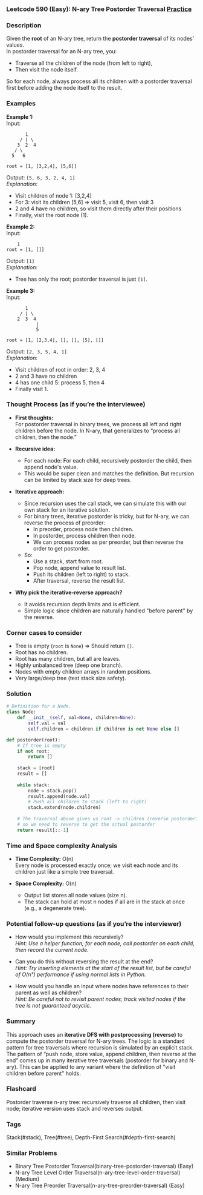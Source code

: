 ### Leetcode 590 (Easy): N-ary Tree Postorder Traversal [Practice](https://leetcode.com/problems/n-ary-tree-postorder-traversal)

### Description  
Given the **root** of an N-ary tree, return the **postorder traversal** of its nodes' values.  
In postorder traversal for an N-ary tree, you:
- Traverse all the children of the node (from left to right),
- Then visit the node itself.

So for each node, always process all its children with a postorder traversal first before adding the node itself to the result.


### Examples  

**Example 1:**  
Input:  
```
       1
     / | \
    3  2  4
   / \
  5   6

root = [1, [3,2,4], [5,6]]
```
Output: `[5, 6, 3, 2, 4, 1]`  
*Explanation:*
- Visit children of node 1: [3,2,4]
- For 3: visit its children [5,6] ⇒ visit 5, visit 6, then visit 3
- 2 and 4 have no children, so visit them directly after their positions
- Finally, visit the root node (1).


**Example 2:**  
Input:  
```
    1
root = [1, []]
```
Output: `[1]`  
*Explanation:*  
- Tree has only the root; postorder traversal is just `[1]`.


**Example 3:**  
Input:  
```
       1
     / | \
    2  3  4
           |
           5

root = [1, [2,3,4], [], [], [5], []]
```
Output: `[2, 3, 5, 4, 1]`  
*Explanation:*  
- Visit children of root in order: 2, 3, 4  
- 2 and 3 have no children  
- 4 has one child 5: process 5, then 4  
- Finally visit 1.


### Thought Process (as if you’re the interviewee)  
- **First thoughts:**  
  For postorder traversal in binary trees, we process all left and right children before the node. In N-ary, that generalizes to “process all children, then the node.”
- **Recursive idea:**  
  - For each node: For each child, recursively postorder the child, then append node's value.
  - This would be super clean and matches the definition. But recursion can be limited by stack size for deep trees.

- **Iterative approach:**  
  - Since recursion uses the call stack, we can simulate this with our own stack for an iterative solution.
  - For binary trees, iterative postorder is tricky, but for N-ary, we can reverse the process of preorder:
    - In preorder, process node then children.
    - In postorder, process children then node.
    - We can process nodes as per preorder, but then reverse the order to get postorder.
  - So:
    - Use a stack, start from root.
    - Pop node, append value to result list.
    - Push its children (left to right) to stack.
    - After traversal, reverse the result list.

- **Why pick the iterative-reverse approach?**
  - It avoids recursion depth limits and is efficient.
  - Simple logic since children are naturally handled "before parent" by the reverse.

### Corner cases to consider  
- Tree is empty (`root` is `None`) ⇒ Should return `[]`.
- Root has no children.
- Root has many children, but all are leaves.
- Highly unbalanced tree (deep one branch).
- Nodes with empty children arrays in random positions.
- Very large/deep tree (test stack size safety).

### Solution

```python
# Definition for a Node.
class Node:
    def __init__(self, val=None, children=None):
        self.val = val
        self.children = children if children is not None else []

def postorder(root):
    # If tree is empty
    if not root:
        return []
    
    stack = [root]
    result = []
    
    while stack:
        node = stack.pop()
        result.append(node.val)
        # Push all children to stack (left to right)
        stack.extend(node.children)
        
    # The traversal above gives us root -> children (reverse postorder),
    # so we need to reverse to get the actual postorder
    return result[::-1]
```

### Time and Space complexity Analysis  

- **Time Complexity:** O(n)  
  Every node is processed exactly once; we visit each node and its children just like a simple tree traversal.

- **Space Complexity:** O(n)  
  - Output list stores all node values (size n).
  - The stack can hold at most n nodes if all are in the stack at once (e.g., a degenerate tree).

### Potential follow-up questions (as if you’re the interviewer)  

- How would you implement this recursively?  
  *Hint: Use a helper function; for each node, call postorder on each child, then record the current node.*

- Can you do this without reversing the result at the end?  
  *Hint: Try inserting elements at the start of the result list, but be careful of O(n²) performance if using normal lists in Python.*

- How would you handle an input where nodes have references to their parent as well as children?  
  *Hint: Be careful not to revisit parent nodes; track visited nodes if the tree is not guaranteed acyclic.*

### Summary
This approach uses an **iterative DFS with postprocessing (reverse)** to compute the postorder traversal for N-ary trees. The logic is a standard pattern for tree traversals where recursion is simulated by an explicit stack. The pattern of “push node, store value, append children, then reverse at the end” comes up in many iterative tree traversals (postorder for binary and N-ary). This can be applied to any variant where the definition of "visit children before parent" holds.


### Flashcard
Postorder traverse n-ary tree: recursively traverse all children, then visit node; iterative version uses stack and reverses output.

### Tags
Stack(#stack), Tree(#tree), Depth-First Search(#depth-first-search)

### Similar Problems
- Binary Tree Postorder Traversal(binary-tree-postorder-traversal) (Easy)
- N-ary Tree Level Order Traversal(n-ary-tree-level-order-traversal) (Medium)
- N-ary Tree Preorder Traversal(n-ary-tree-preorder-traversal) (Easy)